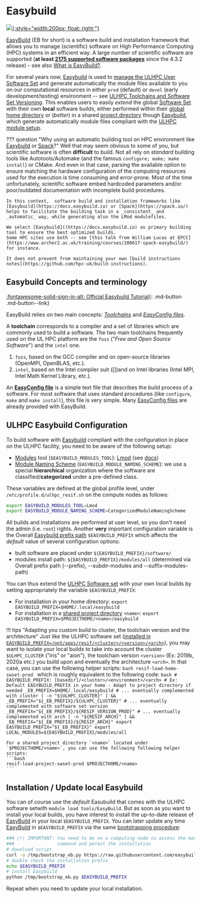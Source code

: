 # Easybuild

<!--intro-start-->

[![](https://easybuild.readthedocs.io/en/latest/_static/easybuild_logo_alpha.png){:style="width:200px; float: right;"}](https://easybuild.readthedocs.io/)

[EasyBuild](https://docs.easybuild.io/) (EB for short) is a software build and installation framework that allows you to manage (scientific) software on High Performance Computing (HPC) systems in an efficient way.
A large number of scientific software are supported (**at least [2175 supported software packages](https://docs.easybuild.io/en/latest/version-specific/Supported_software.html)** since the 4.3.2 release) - see also [What is EasyBuild?](https://docs.easybuild.io/en/latest/Introduction.html).

For several years now, [Easybuild](https://docs.easybuild.io/) is used to [manage the ULHPC User Software Set](modules.md#ulhpc-toolchains-and-software-set-versioning) and generate automatically the module files available to you on our computational resources in either `prod` (default) or `devel` (early development/testing) environment -- see [ULHPC Toolchains and Software Set Versioning](../environment/modules.md#ulhpc-toolchains-and-software-set-versioning).
This enables users to easily _extend_ the global [Software Set](modules.md#ulhpc-toolchains-and-software-set-versioning) with their own **local** software
builds, either performed within their [global home
directory](../data/layout.md#global-home-directory-home) or (_better_) in a shared [project
directory](../data/layout.md) though [Easybuild](../environment/easybuild.md), which generate automatically module files compliant with the [ULHPC module setup](../environment/modules.md).

<!--intro-end-->

??? question "Why using an automatic building tool on HPC environment like [Easybuild](https://docs.easybuild.io) or [Spack](https://spack.io/)?"
    Well that may seem obvious to some of you, but scientific software is often **difficult** to build.
    Not all rely on _standard_ building tools like Autotools/Automake (and the famous `configure; make; make install`) or CMake.
    And even in that case, parsing the available option to ensure matching the hardware configuration of the computing resources used for the execution is time consuming and error-prone.
    Most of the time unfortunately, scientific software embed hardcoded parameters and/or poor/outdated documentation with incomplete build procedures.

    In this context,  software build and installation frameworks like [Easybuild](https://docs.easybuild.io) or [Spack](https://spack.io/) helps to facilitate the building task in a _consistent_ and _automatic_ way, while generating also the LMod modulefiles.

    We select [Easybuild]((https://docs.easybuild.io) as primary building tool to ensure the best optimized builds.
    Some HPC sites use both -- see [this talk from William Lucas at EPCC](https://www.archer2.ac.uk/training/courses/200617-spack-easybuild/) for instance.

    It does not prevent from maintaining your own [build instructions notes](https://github.com/hpc-uk/build-instructions).

## Easybuild Concepts and terminology

[:fontawesome-solid-sign-in-alt: Official Easybuild Tutorial](https://easybuilders.github.io/easybuild-tutorial/){: .md-button .md-button--link}

EasyBuild relies on two main concepts: *[Toolchains](https://docs.easybuild.io/en/latest/Concepts_and_Terminology.html#toolchains)* and *[EasyConfig files](https://docs.easybuild.io/en/latest/Concepts_and_Terminology.html#easyconfig-files)*.

A **toolchain** corresponds to a compiler and a set of libraries which are commonly used to build a software.
The two main toolchains frequently used on the UL HPC platform are the `foss` ("_Free and Open Source Software_") and the `intel` one.

1. `foss`, based on the GCC compiler and on open-source libraries (OpenMPI, OpenBLAS, etc.).
2. `intel`, based on the Intel compiler suit ([])and on Intel libraries (Intel MPI, Intel Math Kernel Library, etc.).

An **[EasyConfig file](http://easybuild.readthedocs.io/en/latest/Writing_easyconfig_files.html)** is a simple text file that describes the build process of a software. For most software that uses standard procedures (like `configure`, `make` and `make install`), this file is very simple.
Many [EasyConfig files](https://github.com/easybuilders/easybuild-easyconfigs/tree/master/easybuild/easyconfigs) are already provided with EasyBuild.


## ULHPC Easybuild Configuration

To build software with [Easybuild](https://docs.easybuild.io/) compliant with the configuration in place on the ULHPC facility, you need to be aware of the following setup:

* [Modules](modules.md) tool (`$EASYBUILD_MODULES_TOOL`): [Lmod](http://lmod.readthedocs.io/) (see [docs](https://docs.easybuild.io/en/latest/Configuration.html#prefix))
* [Module Naming Scheme](modules.md#module-naming-schemes) (`EASYBUILD_MODULE_NAMING_SCHEME`): we use a special **hierarchical** organization where the software are classified/**categorized** under a pre-defined class.

These variables are defined at the global profile level, under `/etc/profile.d/ulhpc_resif.sh` on the compute nodes as follows:

```bash
export EASYBUILD_MODULES_TOOL=Lmod
export EASYBUILD_MODULE_NAMING_SCHEME=CategorizedModuleNamingScheme
```

All builds and installations are performed at user level, so you don't need the admin (i.e. `root`) rights.
Another **very** important configuration variable is the Overall [Easybuild prefix path](https://docs.easybuild.io/en/latest/Configuration.html#prefix) `$EASYBUILD_PREFIX` which affects the _default_ value of several configuration options:

* built software are placed under `${EASYBUILD_PREFIX}/software/`
* modules install path: `${EASYBUILD_PREFIX}/modules/all` (determined via Overall prefix path (--prefix), --subdir-modules and --suffix-modules-path)

You can thus extend the [ULHPC Software set](modules.md#ulhpc-toolchains-and-software-set-versioning) with your own local builds by setting appropriately the variable `$EASYBUILD_PREFIX`:

* For installation in your home directory: `export EASYBUILD_PREFIX=$HOME/.local/easybuild`
* For installation in a [shared project directory](../data/project.md) `<name>`: `export EASYBUILD_PREFIX=$PROJECTHOME/<name>/easybuild`

!!! tips "Adapting you custom build to cluster, the toolchain version and the architecture"
    Just like the ULHPC software set ([installed in
    `EASYBUILD_PREFIX=/opt/apps/resif/<cluster>/<version>/<arch>`](modules.md#ulhpc-modulepath)),
    you may want to isolate your local builds to take into account
    the cluster `$ULHPC_CLUSTER` ("iris" or "aion"), the
    toolchain version `<version>` (Ex: 2019b, 2020a etc.) you build upon and
    eventually the architecture `<arch>`.
    In that case, you can use the following helper scripts:
    ```bash
    resif-load-home-swset-prod
    ```
    which is roughly equivalent to the following code:
    ```bash
    # EASYBUILD_PREFIX: [basedir]/<cluster>/<environment>/<arch>
    # Ex: Default EASYBUILD_PREFIX in your home - Adapt to project directory if needed
    _EB_PREFIX=$HOME/.local/easybuild
    # ... eventually complemented with cluster
    [ -n "${ULHPC_CLUSTER}" ] && _EB_PREFIX="${_EB_PREFIX}/${ULHPC_CLUSTER}"
    # ... eventually complemented with software set version
    _EB_PREFIX="${_EB_PREFIX}/${RESIF_VERSION_PROD}"
    # ... eventually complemented with arch
    [ -n "${RESIF_ARCH}" ] && _EB_PREFIX="${_EB_PREFIX}/${RESIF_ARCH}"
    export EASYBUILD_PREFIX="${_EB_PREFIX}"
    export LOCAL_MODULES=${EASYBUILD_PREFIX}/modules/all
    ```

    For a shared project directory `<name>` located under `$PROJECTHOME/<name>`, you can use the following following helper scripts:
    ```bash
    resif-load-project-swset-prod $PROJECTHOME/<name>
    ```

## Installation / Update local Easybuild

You can of course use the _default_ Easubuild that comes with the ULHPC software
setwith `module load tools/EasyBuild`.
But as soon as you want to install your local builds, you have interest to
install the up-to-date release of [EasyBuild](https://docs.easybuild.io/) in
your local `$EASYBUILD_PREFIX`.
You can later update any time [EasyBuild](https://docs.easybuild.io/) in
`$EASYBUILD_PREFIX` via the same [bootstrapping procedure](https://docs.easybuild.io/en/latest/Installation.html#bootstrapping-easybuild):

```bash
### /!\ IMPORTANT: You need to be on a computing node to access the module
###                command and permit the installation
# download script
curl -o /tmp/bootstrap_eb.py https://raw.githubusercontent.com/easybuilders/easybuild-framework/develop/easybuild/scripts/bootstrap_eb.py
# double check the installation prefix
echo $EASYBUILD_PREFIX
# install Easybuild
python /tmp/bootstrap_eb.py $EASYBUILD_PREFIX
```

Repeat when you need to update your local installation.
